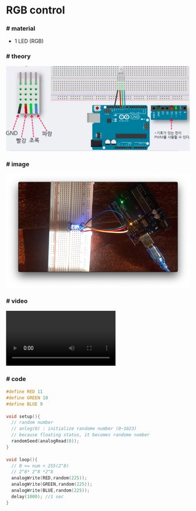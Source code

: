 # RGB control

### # material

- 1 LED (RGB)



### # theory

![diagram](diagram.png)



### # image

![RGB_img](RGB_img.png)

### # video

<video src="RGB_control.mp4"></video>



### # code

```c
#define RED 11
#define GREEN 10
#define BLUE 9

void setup(){
  // random number
  // anlog(0) : initialize randome number (0~1023)
  // because floating status, it becomes randome number
  randomSeed(analogRead(0));
}

void loop(){
  // 0 <= num < 255(2^8)
  // 2^8* 2^8 *2^8 
  analogWrite(RED,random(225));
  analogWrite(GREEN,random(225));
  analogWrite(BLUE,random(225));
  delay(1000); //1 sec
}
```



